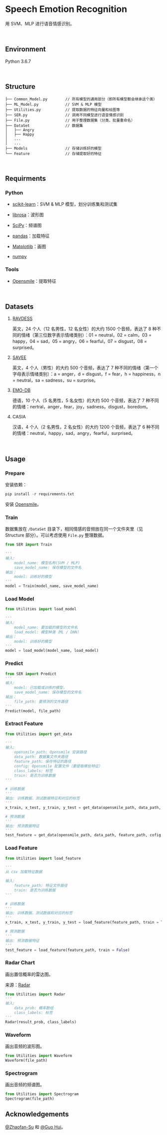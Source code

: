 # Speech Emotion Recognition 

用 SVM、MLP 进行语音情感识别。

&nbsp;

## Environment

Python 3.6.7

&nbsp;

## Structure

```
├── Common_Model.py        // 所有模型的通用部分（即所有模型都会继承这个类）
├── ML_Model.py            // SVM & MLP 模型
├── Utilities.py           // 提取数据的特征向量和绘图等
├── SER.py                 // 调用不同模型进行语音情感识别
├── File.py                // 用于整理数据集（分类、批量重命名）
├── DataSet                // 数据集                      
│   ├── Angry
│   ├── Happy
│   ...
│   ...
├── Models                 // 存储训练好的模型
└── Feature                // 存储提取好的特征
```

&nbsp;

## Requirments

### Python

- [scikit-learn](https://github.com/scikit-learn/scikit-learn)：SVM & MLP 模型，划分训练集和测试集
- [librosa](https://github.com/librosa/librosa)：波形图
- [SciPy](https://github.com/scipy/scipy)：频谱图

- [pandas](https://github.com/pandas-dev/pandas)：加载特征
- [Matplotlib](https://github.com/matplotlib/matplotlib)：画图
- [numpy](github.com/numpy/numpy)

### Tools

- [Opensmile](https://github.com/naxingyu/opensmile)：提取特征

&nbsp;

## Datasets

1. [RAVDESS](https://zenodo.org/record/1188976)

   英文，24 个人（12 名男性，12 名女性）的大约 1500 个音频，表达了 8 种不同的情绪（第三位数字表示情绪类别）：01 = neutral，02 = calm，03 = happy，04 = sad，05 = angry，06 = fearful，07 = disgust，08 = surprised。

2. [SAVEE](http://kahlan.eps.surrey.ac.uk/savee/Download.html)

   英文，4 个人（男性）的大约 500 个音频，表达了 7 种不同的情绪（第一个字母表示情绪类别）：a = anger，d = disgust，f = fear，h = happiness，n = neutral，sa = sadness，su = surprise。

3. [EMO-DB](http://www.emodb.bilderbar.info/download/)

   德语，10 个人（5 名男性，5 名女性）的大约 500 个音频，表达了 7 种不同的情绪：nertral，anger，fear，joy，sadness，disgust，boredom。

4. CASIA

   汉语，4 个人（2 名男性，2 名女性）的大约 1200 个音频，表达了 6 种不同的情绪：neutral，happy，sad，angry，fearful，surprised。

&nbsp;

## Usage

### Prepare

安装依赖：

```python
pip install -r requirements.txt
```

安装 [Opensmile](https://github.com/naxingyu/opensmile)。



### Train

数据集放在 `/DataSet` 目录下，相同情感的音频放在同一个文件夹里（见 Structure 部分）。可以考虑使用 `File.py` 整理数据。


```python
from SER import Train

'''
输入:
	model_name: 模型名称(SVM / MLP)
	save_model_name: 保存模型的文件名
输出：
	model: 训练好的模型
'''
model = Train(model_name, save_model_name)
```



### Load Model

```python
from Utilities import load_model

'''
输入:
	model_name: 要加载的模型的文件名
	load_model: 模型种类（ML / DNN）
输出：
	model: 训练好的模型
'''
model = load_model(model_name, load_model)
```



### Predict

```python
from SER import Predict
'''
输入:
	model: 已加载或训练的模型，
	save_model_name: 保存模型的文件名
输出：
	file_path: 要预测的文件路径
'''
Predict(model, file_path)
```



### Extract Feature

```python
from Utilities import get_data

'''
输入:
    opensmile_path: Opensmile 安装路径
    data_path: 数据集文件夹路径
    feature_path: 保存特征的路径
    config: Opensmile 配置文件（要提取哪些特征）
    class_labels: 标签
    train: 是否为训练数据
'''

# 训练数据
'''
输出: 训练数据、测试数据特征和对应的标签
'''
x_train, x_test, y_train, y_test = get_data(opensmile_path, data_path, feature_path, cofig, class_labels, train = False)

# 预测数据
'''
输出: 预测数据特征
'''
test_feature = get_data(opensmile_path, data_path, feature_path, cofig, class_labels, train = True)
```



### Load Feature

```python
from Utilities import load_feature

'''
从 csv 加载特征数据

输入:
    feature_path: 特征文件路径
    train: 是否为训练数据
'''

# 训练数据
'''
输出: 训练数据、测试数据和对应的标签
'''
x_train, x_test, y_train, y_test = load_feature(feature_path, train = True)

# 预测数据
'''
输出: 预测数据特征
'''
test_feature = load_feature(feature_path, train = False)
```



### Radar Chart

画出置信概率的雷达图。

来源：[Radar](https://github.com/Zhaofan-Su/SpeechEmotionRecognition/blob/master/leidatu.py)

```python
from Utilities import Radar
'''
输入:
    data_prob: 概率数组
    class_labels: 标签
'''
Radar(result_prob, class_labels)
```



### Waveform

画出音频的波形图。

```python
from Utilities import Waveform
Waveform(file_path)
```



### Spectrogram

画出音频的频谱图。

```python
from Utilities import Spectrogram
Spectrogram(file_path)
```



## Acknowledgements

[@Zhaofan-Su](https://github.com/Zhaofan-Su) 和 [@Guo Hui](https://github.com/guohui15661353950)。